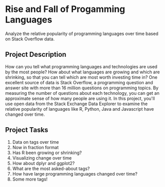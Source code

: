 # Rise and Fall of Progamming Languages 
Analyze the relative popularity of programming languages over time based on Stack Overflow data.

## Project Description
How can you tell what programming languages and technologies are used by the most people? How about what languages are growing and which are shrinking, so that you can tell which are most worth investing time in? One excellent source of data is Stack Overflow, a programming question and answer site with more than 16 million questions on programming topics. By measuring the number of questions about each technology, you can get an approximate sense of how many people are using it. In this project, you'll use open data from the Stack Exchange Data Explorer to examine the relative popularity of languages like R, Python, Java and Javascript have changed over time.

## Project Tasks
  1. Data on tags over time
  2. Now in fraction format
  3. Has R been growing or shrinking?
  4. Visualizing change over time
  5. How about dplyr and ggplot2?
  6. What are the most asked-about tags?
  7. How have large programming languages changed over time?
  8. Some more tags!
